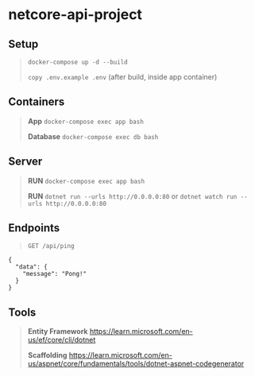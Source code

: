 # netcore-api-project

## Setup
> `docker-compose up -d --build`
>
> `copy .env.example .env` (after build, inside app container)

## Containers
> **App** `docker-compose exec app bash`
>
> **Database** `docker-compose exec db bash`

## Server
> **RUN** `docker-compose exec app bash`
>
> **RUN** `dotnet run --urls http://0.0.0.0:80` or `dotnet watch run --urls http://0.0.0.0:80`

## Endpoints
> `GET /api/ping`

```
{
  "data": {
    "message": "Pong!"
  }
}
```
## Tools
> **Entity Framework** https://learn.microsoft.com/en-us/ef/core/cli/dotnet
>
> **Scaffolding** https://learn.microsoft.com/en-us/aspnet/core/fundamentals/tools/dotnet-aspnet-codegenerator

